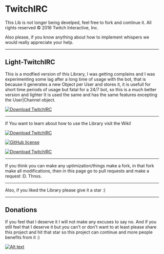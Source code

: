 # TwitchIRC
This Lib is not longer being develped, feel free to fork and continue it.
All rights reserved © 2016 Twitch Interactive, Inc.

Also please, if you know anything about how to implement whispers we would really appreciate your help.

***

## Light-TwitchIRC
This is a modfied version of this Library, I was getting complains and I was experimenting some lag after a long time of usage with the bot, that is because it generates a new Object per User and stores it, it is usefull for short time periods of usage but fatal for a 24/7 bot, so this is a much better version and lighter It is used the same and has the same features excepting the User|Channel object.

[![Download TwitchIRC](https://img.shields.io/badge/Light--TwitchIRC-v1.0-yellowgreen.svg)](https://github.com/CavariuX/TwitchIRC/releases/tag/Light_v1.0-Beta)

***

If You want to learn about how to use the Library visit the Wiki!                      

[![Download TwitchIRC](https://img.shields.io/badge/TwitchIRC-v1.0-green.svg?style=plastic)](https://github.com/CavariuX/TwitchIRC/releases/tag/v1.0-Beta)

[![GitHub license](https://img.shields.io/github/license/mashape/apistatus.svg?style=plastic)](https://github.com/CavariuX/TwitchIRC/blob/master/LICENSE)

[![Download TwitchIRC](https://img.shields.io/badge/Documentation-v1.0_Beta-orange.svg?style=plastic)](http://cavariux.github.io/TwitchIRC/)

***

If you think you can make any uptimization/things make a fork, in that fork make all modifications, then in this page go to pull requests and make a request :D. Thnxs.

***

Also, if you liked the Library please give it a star :)

***

## Donations

If you feel that I deserve it I will not make any excuses to say no. And if you still feel that I deserve it but you can't or don't want to at least please share this project and hit that star so this project can continue and more people benefits from it :)

[![Alt text](https://i.imgur.com/PrGfPLD.png "Donate with paypal")](https://www.paypal.com/cgi-bin/webscr?cmd=_s-xclick&hosted_button_id=A42KG4XUAQAA2)
